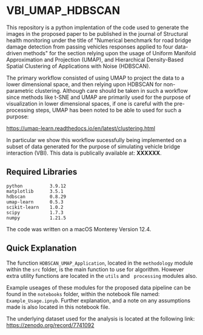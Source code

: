 # VBI_UMAP_HDBSCAN

This repository is a python implentation of the code used to generate the images in the proposed paper to be published in the journal of Structural health monitoring under the title of "Numerical benchmark for road bridge damage detection from passing vehicles responses applied to four data-driven methods" for the section relying upon the usage of Uniform Manifold Approximation and Projection (UMAP), and Hierarchical Density-Based Spatial Clustering of Applications with Noise (HDBSCAN). 

The primary workflow consisted of using UMAP to project the data to a lower dimensional space, and then relying upon HDBSCAN for non-parametric clustering. Although care should be taken in such a workflow since methods like t-SNE and UMAP are primarily used for the purpose of visualization in lower dimensional spaces, if one is careful with the pre-processing steps, UMAP has been noted to be able to used for such a purpose:

https://umap-learn.readthedocs.io/en/latest/clustering.html

In particular we show this workflow sucessfully being implemented on a subset of data generated for the purpose of simulating vehicle bridge interaction (VBI). This data is publically available at: **XXXXXX**.

## Required Libraries

```
python          3.9.12
matplotlib      3.5.1
hdbscan         0.8.29
umap-learn      0.5.3           
scikit-learn    1.0.2
scipy           1.7.3
numpy           1.21.5
```

The code was written on a macOS Monterey Version 12.4.

## Quick Explanation

The function ```HDBSCAN_UMAP_Application```, located in the ```methodology``` module within the ```src``` folder, is the main function to use for algorithm. However extra utility functions are located in the ```utils``` and ``` processing``` modules also.

Example useages of these modules for the proposed data pipeline can be found in the ```notebooks``` folder, within the notebook file named: ```Example_Usage.ipnyb```. Further explanation, and a note on any assumptions made is also located in this notebook file.

The underlying dataset used for the analysis is located at the following link: https://zenodo.org/record/7741092


